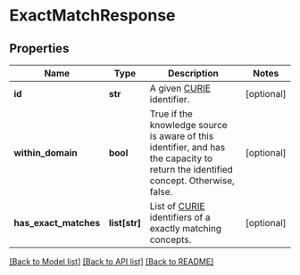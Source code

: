 # ExactMatchResponse

## Properties
Name | Type | Description | Notes
------------ | ------------- | ------------- | -------------
**id** | **str** | A given [CURIE](https://www.w3.org/TR/curie/) identifier.  | [optional] 
**within_domain** | **bool** | True if the knowledge source is aware of this identifier, and has the capacity to return the identified concept. Otherwise, false.  | [optional] 
**has_exact_matches** | **list[str]** | List of [CURIE](https://www.w3.org/TR/curie/) identifiers of a exactly matching concepts.  | [optional] 

[[Back to Model list]](../README.md#documentation-for-models) [[Back to API list]](../README.md#documentation-for-api-endpoints) [[Back to README]](../README.md)


